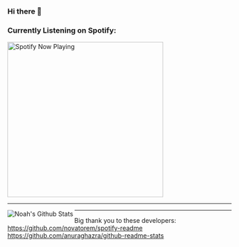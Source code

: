 ### Hi there 👋

### Currently Listening on Spotify:
[<img src ="https://noahspotifyreadme.vercel.app//api/spotify-playing" alt="Spotify Now Playing" width="350" />](https://open.spotify.com/user/128568285)

---

<img align="left" alt="Noah's Github Stats" src="https://github-readme-stats.vercel.app/api?username=noahlibby17&bg_color=-45deg,b25240,94508f&show_icons=true&hide_border=true&title_color=ffffff&text_color=ffffff&icon_color=342f38" />

---

Big thank you to these developers:
https://github.com/novatorem/spotify-readme
https://github.com/anuraghazra/github-readme-stats

